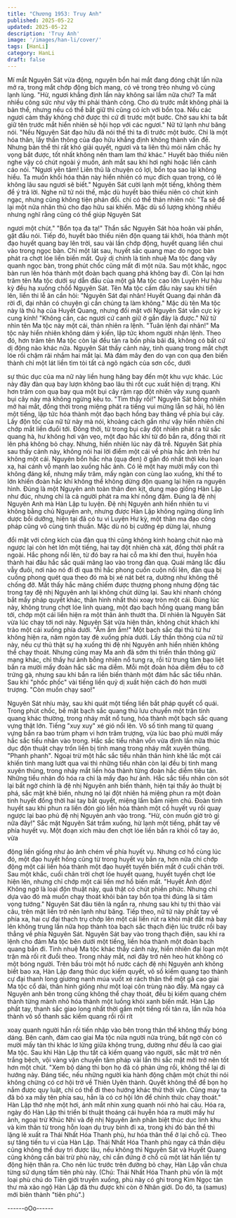 ```yaml
---
title: "Chương 1953: Truy Anh"
published: 2025-05-22
updated: 2025-05-22
description: 'Truy Anh'
image: '/images/han-li/cover/'
tags: [HanLi]
category: HanLi
draft: false
---
```


Mí mắt Nguyên Sát vừa động, nguyên bổn hai mắt đang đóng
chặt lần nữa mở ra, trong mắt chớp động bích mang, có vẻ trong
trẻo nhưng vô cùng lạnh lùng.
"Hừ, ngươi khẳng định lần này không sai lầm nữa chứ? Ta mất
nhiều công sức như vậy thì phải thành công. Cho dù trước mắt
không phải là bản thể, nhưng nếu có thể bắt giữ thì cũng có ích
với bổn tọa. Nếu các ngươi cảm thấy không chờ được thì cứ đi
trước một bước. Chờ sau khi ta bắt giữ tên trước mắt hiển nhiên
sẽ hội họp với các ngươi."
Nữ tử lạnh như băng nói.
"Nếu Nguyên Sát đạo hữu đã nói thế thì ta đi trước một bước. Chỉ
là một hóa thân, lấy thần thông của đạo hữu khẳng định không
thành vấn đề. Nhưng bản thể thì rất khó giải quyết, ngươi và ta
liên thủ mói nắm chắc hy vọng bắt được, tốt nhất không nên tham
lam thứ khác."
Huyết bào thiếu niên nghe vậy có chút ngoài ý muốn, ánh mắt sau
khi hơi nghi hoặc liền cảnh cáo nói.
"Ngươi yên tâm! Liên thủ là chuyện có lợi, bổn tọa sao lại không
hiểu. Ta muốn khối hóa thân này hiển nhiên có mục đích quan
trọng, có lẽ không lâu sau ngươi sẽ biết."
Nguyên Sát cười lạnh một tiếng, không thèm để ý trả lời.
Nghe nữ tử nói thế, mặc dù huyết bào thiếu niên có chút kinh
ngạc, nhưng cũng không tiện phán đổi. chỉ có thể thản nhiên nói:
"Ta sẽ để lại một nửa nhân thủ cho đạo hữu sai khiến. Mặc dù số
lượng không nhiều nhưng nghĩ rằng cũng có thể giúp Nguyên Sát

ngươi một chút."
"Bổn tọa đa tạ!"
Thẩn sắc Nguyên Sát hòa hoãn vài phẩn, gật đầu nói.
Tiếp đó, huyết bào thiếu niên độn quang tái khởi, hóa thành một
đạo huyết quang bay lên trời, sau vài lần chớp động, huyết quang
liền chui vào trong ngọc bàn. Chỉ một lát sau, huyết sắc quang
mạc do ngọc bàn phát ra chợt lóe liền biến mất.
Quỷ dị chính là tinh nhuệ Ma tộc đang vây quanh ngọc bàn, trong
phút chốc cũng mất đi một nửa. Sau một khắc, ngọc bàn run lên
hóa thành một đoàn bạch quang phá không bay đi. Còn lại hơn
trăm tên Ma tộc dưới sự dẫn đầu của một gã Ma tộc cao lớn
Luyện Hư hậu kỳ đều hạ xuống chồổ Nguyên Sát.
Tên Ma tộc cầm đầu này sau khi tiến lên, liền thi lễ ân cần hỏi:
"Nguyên Sát đại nhân! Huyết Quang đại nhân đã rời đi, đại nhân
có chuyện gì cần chúng ta làm không."
Mặc dù tên Ma tộc này là thủ hạ của Huyết Quang, nhưng đối mặt
với Nguyên Sát vẫn cực kỳ cung kính!
"Không cần, các ngươi cứ canh giữ ờ gần đây là được."
Nữ tử nhìn tên Ma tộc này một cái, thản nhiên ra lệnh.
"Tuân lệnh đại nhân!"
Ma tộc này hiển nhiên không dám ý kiến, lập tức khom người
nhận lệnh.
Theo đó, hơn trăm tên Ma tộc còn lại đều tản ra bốn phía bãi đá,
không có bất cứ dị động nào khác nữa.
Nguyên Sát thấy cảnh này, tinh quang trong mắt chợt lóe rồi chậm
rãi nhắm hai mắt lại. Mà đám mây đen do vạn con quạ đen biến
thành chỉ một lát liền tìm tòi tất cả ngõ ngách của sơn cốc, dưới

sự thúc dục của ma nữ này liền hung hăng bay đến một khu vực
khác.
Lúc này đây đàn quạ bay lượn không bao lâu thì rốt cục xuất hiện
dị trạng.
Khi hơn trăm con quạ bay qua một bụi cây rậm rạp đột nhiên vây
xung quanh bụi cây này mà không ngừng kêu to.
"Tìm thấy rồi!"
Nguyên Sát bỗng nhiên mở hai mắt, đồng thời trong miệng phát
ra tiếng vui mừng lẫn sợ hãi, hô lên một tiếng, lập tức hóa thành
một đạo bạch hồng bay thăng về phía bụi cây.
Lấy độn tốc của nữ tử này mà nói, khoảng cách gần như vậy hiển
nhiên chỉ chớp mắt liền đuổi tới. Đồng thời, từ trong bụi cây đột
nhiên phát ra tử sắc quang hà, hư không hơi vặn vẹo, một đạo
hắc khí từ đó bắn ra, đồng thời rít lên phá không bỏ chạy.
Nhưng, hiển nhiên lúc này đã trễ.
Nguyên Sát phía sau thấy cảnh này, không nói hai lời điểm một
cái về phía hắc ảnh trên hư không một cái. Nguyên bổn hắc nha
(quạ đen) ở gần đó nhất thời kêu loạn xạ, hai cánh vỗ mạnh lao
xuống hắc ảnh.
Có lẽ một hay mười mấy con thì không đáng kể, nhưng mấy trăm,
mấy ngàn con cùng lao xuống, khí thế to lớn khiến đoàn hắc khí
không thể không dừng độn quang lại hiện ra nguyên hình.
Đúng là một Nguyên anh toàn thân đen kịt, dung mạo giống Hàn
Lập như đúc, nhưng chỉ là cả người phát ra ma khí nồng đậm.
Đúng là đệ nhị Nguyên Anh mà Hàn Lập tu luyện.
Đệ nhị Nguyên anh hiển nhiên tu vi không bằng chủ Nguyên anh,
nhưng được Hàn Lập không ngừng dùng linh dược bồi dưỡng,
hiện tại đã có tu vi Luyện Hư kỳ, một thân ma đạo công pháp
cũng vô cùng tinh thuần. Mặc dù nó bị cưỡng ép dừng lại, nhưng

đổi mặt với công kích của đàn quạ thì cũng không kinh hoàng
chút nào mà ngược lại còn hét lớn một tiếng, hai tay đột nhiên
chà xát, đồng thời phất ra ngoài.
Hắc phong nổi lên, từ đó bay ra hai cỗ ma khí đen thui, huyễn hóa
thành hai đầu hắc sắc quái mãng lao vào trong đàn quạ.
Quái mãng lắc đẩu vẫy đuôi, nơi nào nó đi đi qua thì hắc phong
cuồn cuộn nổi lên, đàn quạ bị cuồng phong quét qua theo đó mà
bị xé nát bét ra, dường như không thể chống đỡ.
Mắt thấy hắc mãng chỉếm được thượng phong nhưng động tác
trong tay đệ nhị Nguyên anh lại không chút dừng lại. Sau khi
nhanh chóng bắt mấy pháp quyết khác, thân hình nhất thòi xoay
tròn một cái.
Đúng lúc này, không trung chợt lóe linh quang, một đạo bạch
hồng quang mang bắn tới, chớp một cái liền hiện ra một thân ảnh
thướt tha.
Dĩ nhiên là Nguyên Sát vừa lúc chạy tới nơi này.
Nguyên Sát vừa hiện thân, không chút khách khí trảo một cái
xuống phía dưới.
"Ầm ầm ầm!"
Một bạch sắc đại thủ từ hư không hiện ra, năm ngón tay đè xuống
phía dưới. Lấy thần thông của nữ tử này, nếu cự thủ thật sự hạ
xuống thì đệ nhị Nguyên anh hiển nhiên không thể chạy thoát.
Nhưng cũng may Ma anh đã sớm thi triển thần thông giữ mạng
khác, chỉ thấy hư ảnh bỗng nhiên nổ tung ra, rồi từ trung tâm bạo
liệt bắn ra mười mấy đoàn hắc sắc ma diễm.
Mỗi một đoàn hỏa diễm đều to cỡ trứng gà, nhưng sau khi bắn ra
liền biến thành một đám hắc sắc tiểu nhân. Sau khi "phốc phốc"
vài tiếng liền quỷ dị xuất hiện cách đó hơn mười trượng.
"Còn muốn chạy sao!"

Nguyên Sát nhíu mày, sau khi quát một tiếng liền bắt pháp quyết
cổ quái.
Trong phút chốc, bề mặt bạch sắc quang thủ lưu chuyển một trận
tinh quang khác thường, trong nháy mắt nổ tung, hóa thành một
bạch sắc quang vựng thật lớn.
Tiếng "xuy xuy" xé gió nổi lên.
Vô số tinh mang từ quang vựng bắn ra bao trùm phạm vi hơn
trăm trượng, vừa lúc bao phủ mười mấy hắc sắc tiểu nhân vào
trong.
Hắc sắc tiểu nhân vốn vừa định lần nữa thúc dục độn thuật chạy
trốn liền bị tinh mang trong nháy mắt xuyên thủng.
"Phanh phanh".
Ngoại trừ một hắc sắc tiểu nhân thân hình khẽ lắc một cái khiến
tinh mang lướt qua vai thì những tiểu nhân còn lại đều bị tinh
mang xuyên thủng, trong nháy mắt liền hóa thành từng đoàn hắc
diễm tiêu tán.
Những tiểu nhân đó hóa ra chỉ là mấy đạo hư ảnh.
Hắc sắc tiểu nhân còn sót lại bất ngờ chính là đệ nhị Nguyên anh
biến thành, hiện tại thấy ảo thuật bị phá, sắc mặt khẽ biến, nhưng
nó lại đột nhiên há miệng phun ra một đoàn tinh huyết đồng thời
hai tay bắt quyết, miệng lầm bầm niệm chú.
Đoàn tinh huyết sau khi phun ra liền đón gió liền hóa thành một cổ
huyết vụ rồi quay ngược lại bao phủ đệ nhị Nguyẻn anh vào
trong.
"Hừ, còn muốn giờ trò gì nữa đây!"
Sắc mặt Nguyên Sát trầm xuống, hừ lạnh một tiếng, phất tay về
phía huyết vụ.
Một đoạn xích màu đen chợt lóe liền bắn ra khỏi cổ tay áo, vừa

động liền giống như ảo ảnh chém về phía huyết vụ. Nhưng cơ hồ
cùng lúc đó, một đạo huyết hồng cũng từ trong huyết vụ bắn ra,
hơn nữa chỉ chớp động một cái liền hóa thành một đạo huyết
tuyến biến mất ở cuối chân trời.
Sau một khắc, cuối chân trời chợt lóe huyết quang, huyết tuyến
chợt lóe hiện lên, nhưng chỉ chớp một cái liền mơ hồ biến mất.
"Huyết Ảnh độn! Không ngờ là loại độn thuật này, quả thật có chút
phiền phức. Nhưng chỉ dựa vào đó mà muốn chạy thoát khỏi bàn
tay bổn tọa thì đúng là si tâm vọng tướng."
Nguyên Sát đâu tiên là ngẩn ra, nhưng sau khi tự thì thào vài câu,
trên mặt liền trở nên lạnh như băng.
Tiếp theo, nữ tử này phất tay về phía xa, hai cự đại thạch trụ
chớp lên một cái liền rút ra khòi mặt đất mà bay lên không trung
lần nữa họp thành tòa bạch sắc thạch điện lúc trước rồi bay thẳng
về phía Nguyên Sát.
Nguyên Sát bay vào trong thạch điện, sau khi ra lệnh cho đám Ma
tộc bên dưới một tiếng, liền hóa thành một đoàn bạch quang bắn
đi.
Tinh nhuệ Ma tộc khác thấy cảnh này, hiển nhiên đại loạn một
trận mà rối rít đuổi theo.
Trong nháy mắt, nơi đây trở nên heo hút không có một bóng
người.
Trên bầu tròi một hồ nước cách đệ nhị Nguyên anh không biết
bao xa, Hàn Lập đang thúc dục kiếm quyết, vô số kiếm quang tạo
thành cự đại thanh long giương nanh múa vuốt xé rách thân thể
một gã cao giai Ma tộc cổ dài, thân hình giống như một loại côn
trùng nào đấy. Mà ngay cả Nguyên anh bên trong cũng không thể
chạy thoát, đều bị kiếm quang chém thành từng mành nhỏ hóa
thành một luồng khói xanh biến mất.
Hàn Lập phất tay, thanh sắc giao long nhất thời gầm một tiếng rồi
tản ra, lần nữa hóa thành vô số thanh sắc kiếm quang rồi rối rít

xoay quanh người hắn rồi tiến nhập vào bên trong thân thể không
thấy bóng dáng.
Bên cạnh, đám cao giai Ma tộc nửa người nửa trùng, bất ngờ còn
có mười mấy tàn thi khác lơ lửng giữa không trung, dường như
đều là cao giai Ma tộc.
Sau khi Hàn Lập thu tất cả kiếm quang vào người, sắc mặt trờ
nên trắng bệch, vội vàng vận chuyển tâm pháp vài lần thì sắc mặt
mởi trở nên tốt hơn một chút.
"Xem bộ dáng thì bọn họ đã có phản ứng rồi, không thể lại đi
hướng này. Đáng tiếc, nếu những người kia hành động chậm một
chút thi nói không chừng có cơ hội trở về Thiên Uyên thành.
Quyết không thể để bọn họ nắm được quy luật, chỉ có thể đi theo
hướng khác thử thời vận. Cũng may ta đã bỏ xa mấy tên phía
sau, hẳn là có cơ hội lớn để chính thức chạy thoát."
Hàn Lập thở nhẹ một hơi, ánh mắt nhin xung quanh nói nhỏ hai
câu.
Hóa ra, ngày đó Hàn Lập thi triển bí thuật thoáng cái huyễn hóa ra
mười mấy hư ảnh, ngoại trừ Khúc Nhi và đệ nhị Nguyên ânh
phân biệt thúc dục linh khu và kim thân từ trong hỗn loạn dụ truy
binh đi xa, trong khi đó bản thể thì lặng lẽ xuất ra Thái Nhất Hóa
Thanh phù, hư hóa thân thể ở lại chỗ cũ.
Theo sự tăng tiến tu vi của Hàn Lập. Thái Nhất Hóa Thanh phù
ngay cả thần diệu cũng không thể duy trì được lâu, nếu không thì
Nguyên Sát và Huyết Quang cũng không cần bài trừ phù này, chỉ
cần đứng ỡ chỗ cũ một lát hắn liền tự động hiện thân ra.
Cho nên lúc trước trên đường bỏ chạy, Hàn Lập vẫn chưa từng
sử dụng tấm tiên phù này.
(Chú: Thái Nhất Hóa Thanh phù vốn là một loại phù chú do Tiên
giới truyền xuống, phù này có ghi trong Kim Ngọc tàn thư mà xảo
ngộ Hàn Lập đã thu được khi còn ở Nhân giới. Do đó, ta (samus)
mới biên thành "tiên phù".)

------oOo------
